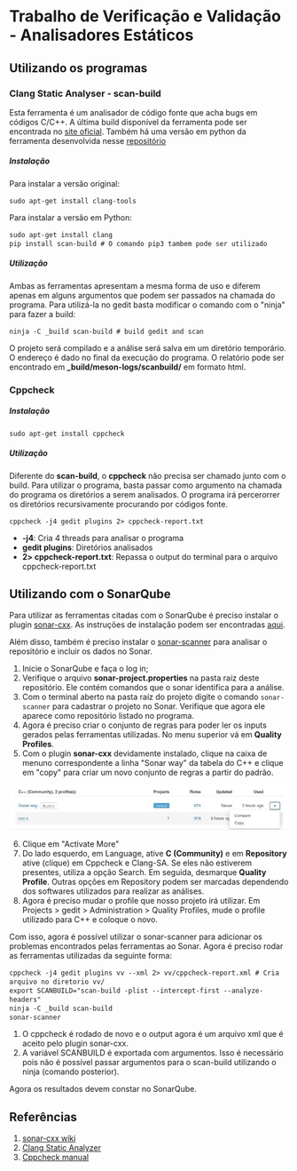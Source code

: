 # Trabalho de Verificação e Validação - Analisadores Estáticos

## Utilizando os programas

### Clang Static Analyser - scan-build

Esta ferramenta é um analisador de código fonte que acha bugs em códigos C/C++. A última build disponível da ferramenta pode ser encontrada no [site oficial](https://clang-analyzer.llvm.org/). Também há uma versão em python da ferramenta desenvolvida nesse [repositório](https://github.com/rizsotto/scan-build)

##### Instalação
Para instalar a versão original:
```
sudo apt-get install clang-tools
```
Para instalar a versão em Python:

```
sudo apt-get install clang
pip install scan-build # O comando pip3 tambem pode ser utilizado
```

##### Utilização
Ambas as ferramentas apresentam a mesma forma de uso e diferem apenas em alguns argumentos que podem ser passados na chamada do programa. Para utilizá-la no gedit basta modificar o comando com o "ninja" para fazer a build:
```
ninja -C _build scan-build # build gedit and scan
```

O projeto será compilado e a análise será salva em um diretório temporário. O endereço é dado no final da execução do programa. O relatório pode ser encontrado em **_build/meson-logs/scanbuild/** em formato html.

### Cppcheck

##### Instalação

```
sudo apt-get install cppcheck
```

##### Utilização
Diferente do **scan-build**, o **cppcheck** não precisa ser chamado junto com o build. Para utilizar o programa, basta passar como argumento na chamada do programa os diretórios a serem analisados. O programa irá percerorrer os diretórios recursivamente procurando por códigos fonte.

```
cppcheck -j4 gedit plugins 2> cppcheck-report.txt
```

* **-j4**: Cria 4 threads para analisar o programa
* **gedit plugins**: Diretórios analisados
* **2> cppcheck-report.txt**: Repassa o output do terminal para o arquivo cppcheck-report.txt

## Utilizando com o SonarQube

Para utilizar as ferramentas citadas com o SonarQube é preciso instalar o plugin [sonar-cxx](https://github.com/SonarOpenCommunity/sonar-cxx). As instruções de instalação podem ser encontradas [aqui](https://github.com/SonarOpenCommunity/sonar-cxx/wiki/Installation).

Além disso, também é preciso instalar o [sonar-scanner](https://docs.sonarqube.org/display/SCAN/Analyzing+with+SonarQube+Scanner#AnalyzingwithSonarQubeScanner-Installation) para analisar o repositório e incluir os dados no Sonar.

1. Inicie o SonarQube e faça o log in;
2. Verifique o arquivo **sonar-project.properties** na pasta raíz deste repositório. Ele contém comandos que o sonar identifica para a análise.
3. Com o terminal aberto na pasta raíz do projeto digite o comando ```sonar-scanner``` para cadastrar o projeto no Sonar. Verifique que agora ele aparece como repositório listado no programa.
4. Agora é preciso criar o conjunto de regras para poder ler os inputs gerados pelas ferramentas utilizadas. No menu superior vá em **Quality Profiles**.
5. Com o plugin **sonar-cxx** devidamente instalado, clique na caixa de menuno correspondente a linha "Sonar way" da tabela do C++ e clique em "copy" para criar um novo conjunto de regras a partir do padrão.

![](vv_readme/copy_profile.jpg)

6. Clique em "Activate More"
7. Do lado esquerdo, em Language, ative **C (Community)** e em **Repository** ative (clique) em Cppcheck e Clang-SA. Se eles não estiverem presentes, utiliza a opção Search. Em seguida, desmarque **Quality Profile**. Outras opções em Repository podem ser marcadas dependendo dos softwares utilizados para realizar as análises.
8. Agora é preciso mudar o profile que nosso projeto irá utilizar. Em Projects > gedit > Administration > Quality Profiles, mude o profile utilizado para C++ e coloque o novo.

Com isso, agora é possível utilizar o sonar-scanner para adicionar os problemas encontrados pelas ferramentas ao Sonar. Agora é preciso rodar as ferramentas utilizadas da seguinte forma:

```
cppcheck -j4 gedit plugins vv --xml 2> vv/cppcheck-report.xml # Cria arquivo no diretorio vv/
export SCANBUILD="scan-build -plist --intercept-first --analyze-headers"
ninja -C _build scan-build
sonar-scanner
```

1. O cppcheck é rodado de novo e o output agora é um arquivo xml que é aceito pelo plugin sonar-cxx.
2. A variável SCANBUILD é exportada com argumentos. Isso é necessário pois não é possível passar argumentos para o scan-build utilizando o ninja (comando posterior).

Agora os resultados devem constar no SonarQube.


## Referências
1. [sonar-cxx wiki](https://github.com/SonarOpenCommunity/sonar-cxx/wiki)
2. [Clang Static Analyzer](https://clang-analyzer.llvm.org/scan-build.html)
3. [Cppcheck manual](http://cppcheck.sourceforge.net/manual.pdf)
